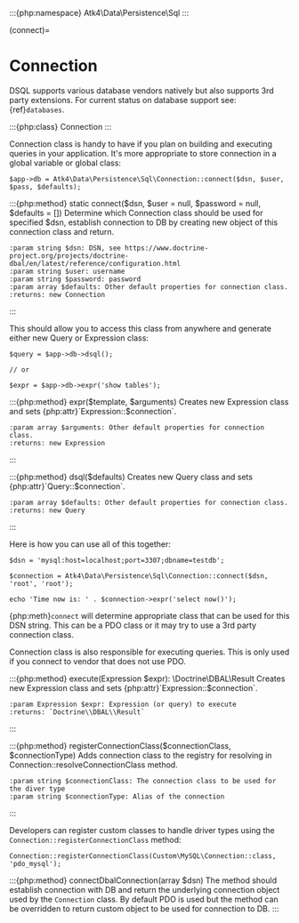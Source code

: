 :::{php:namespace} Atk4\Data\Persistence\Sql
:::

(connect)=

# Connection

DSQL supports various database vendors natively but also supports 3rd party
extensions.
For current status on database support see: {ref}`databases`.

:::{php:class} Connection
:::

Connection class is handy to have if you plan on building and executing
queries in your application. It's more appropriate to store
connection in a global variable or global class:

```
$app->db = Atk4\Data\Persistence\Sql\Connection::connect($dsn, $user, $pass, $defaults);
```

:::{php:method} static connect($dsn, $user = null, $password = null, $defaults = [])
Determine which Connection class should be used for specified $dsn,
establish connection to DB by creating new object of this connection class and return.

```{eval-rst}
:param string $dsn: DSN, see https://www.doctrine-project.org/projects/doctrine-dbal/en/latest/reference/configuration.html
:param string $user: username
:param string $password: password
:param array $defaults: Other default properties for connection class.
:returns: new Connection
```
:::

This should allow you to access this class from anywhere and generate either
new Query or Expression class:

```
$query = $app->db->dsql();

// or

$expr = $app->db->expr('show tables');
```

:::{php:method} expr($template, $arguments)
Creates new Expression class and sets {php:attr}`Expression::$connection`.

```{eval-rst}
:param array $arguments: Other default properties for connection class.
:returns: new Expression
```
:::

:::{php:method} dsql($defaults)
Creates new Query class and sets {php:attr}`Query::$connection`.

```{eval-rst}
:param array $defaults: Other default properties for connection class.
:returns: new Query
```
:::

Here is how you can use all of this together:

```
$dsn = 'mysql:host=localhost;port=3307;dbname=testdb';

$connection = Atk4\Data\Persistence\Sql\Connection::connect($dsn, 'root', 'root');

echo 'Time now is: ' . $connection->expr('select now()');
```

{php:meth}`connect` will determine appropriate class that can be used for this
DSN string. This can be a PDO class or it may try to use a 3rd party connection
class.

Connection class is also responsible for executing queries. This is only used
if you connect to vendor that does not use PDO.

:::{php:method} execute(Expression $expr): \Doctrine\DBAL\Result
Creates new Expression class and sets {php:attr}`Expression::$connection`.

```{eval-rst}
:param Expression $expr: Expression (or query) to execute
:returns: `Doctrine\\DBAL\\Result`
```
:::

:::{php:method} registerConnectionClass($connectionClass, $connectionType)
Adds connection class to the registry for resolving in Connection::resolveConnectionClass method.

```{eval-rst}
:param string $connectionClass: The connection class to be used for the diver type
:param string $connectionType: Alias of the connection
```
:::

Developers can register custom classes to handle driver types using the `Connection::registerConnectionClass` method:

```
Connection::registerConnectionClass(Custom\MySQL\Connection::class, 'pdo_mysql');
```

:::{php:method} connectDbalConnection(array $dsn)
The method should establish connection with DB and return the underlying connection object used by
the `Connection` class. By default PDO is used but the method can be overridden to return custom object to be
used for connection to DB.
:::

